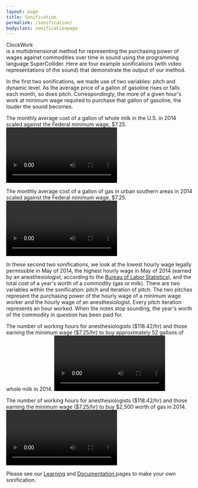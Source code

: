 ```yaml
---
layout: page
title: Sonification
permalink: /sonification/
bodyclass: sonificationpage
---
```

  <p>
    <div class="logotype">ClockWork</div> is a multidimensional method for representing the purchasing power of wages against commodities over time in sound using the programming language SuperCollider. Here are four example sonifications (with video representations of the sound) that demonstrate the output of our method.
  </p>
  <p>
    In the first two sonifications, we made use of two variables: pitch and dynamic level. As the average price of a gallon of gasoline rises or falls each month, so does pitch. Correspondingly, the more of a given hour's work at minimum wage required to purchase that gallon of gasoline, the louder the sound becomes.
  </p>
<p class="desc">
    The monthly average cost of a gallon of whole milk in the U.S. in 2014 scaled against the Federal minimum wage, $7.25.
  <video src="/assets/milkminimumwage.mp4" class="soundviz" controls></video>
</p>

<p class="desc">
  The monthly average cost of a gallon of gas in urban southern areas in 2014 scaled against the Federal minimum wage, $7.25.
  <video src="/assets/gasminimumwage.mp4" class="soundviz" controls></video>
</p>

  <p>
  In these second two sonifications, we look at the lowest hourly wage legally permissible in May of 2014, the highest hourly wage in May of 2014 (earned by an anesthesiologist, according to the <a href="http://www.bls.gov/oes/2014/may/oes_nat.htm#00-0000">Bureau of Labor Statistics</a>), and the total cost of a year's worth of a commodity (gas or milk). There are two variables within the sonification: pitch and iteration of pitch. The two pitches represent the purchasing power of the hourly wage of a minimum wage worker and the hourly wage of an anesthesiologist. Every pitch iteration represents an hour worked. When the notes stop sounding, the year's worth of the commodity in question has been paid for.
  </p>

<p class="desc">
  The number of working hours for anesthesiologists ($118.42/hr) and those earning the minimum wage ($7.25/hr) to buy approximately 52 gallons of whole milk in 2014.
  <video src="/assets/milkmwanesth.mp4" class="soundviz" controls></videos>
</p>
<p class="desc">
  The number of working hours for anesthesiologists ($118.42/hr) and those earning the minimum wage ($7.25/hr) to buy $2,500 worth of gas in 2014.
  <video src="/assets/gasmwanesth.mp4" class="soundviz" controls></video>
</p>

<p>
    Please see our <a href="/learning/">Learning</a> and <a href="/bikeshed-doc/questions-towards-humanities-data.html">Documentation </a> pages to make your own sonification.
</p>

